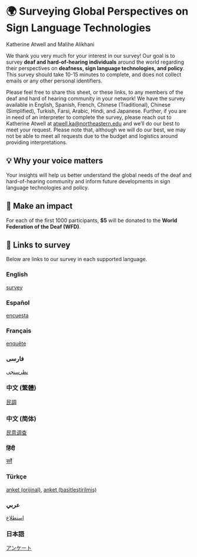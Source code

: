 # 🌍 Surveying Global Perspectives on Sign Language Technologies
Katherine Atwell and Malihe Alikhani

We thank you very much for your interest in our survey! Our goal is to survey **deaf and hard-of-hearing individuals** around the world regarding their perspectives on **deafness, sign language technologies, and policy**. This survey should take 10-15 minutes to complete, and does not collect emails or any other personal identifiers. 

Please feel free to share this sheet, or these links, to any members of the deaf and hard of hearing community in your network! We have the survey available in English, Spanish, French, Chinese (Traditional), Chinese (Simplified), Turkish, Farsi, Arabic, Hindi, and Japanese. Further, if you are in need of an interpreter to complete the survey, please reach out to Katherine Atwell at atwell.ka@northeastern.edu and we’ll do our best to meet your request. Please note that, although we will do our best, we may not be able to meet all requests due to the budget and logistics around providing interpretations.

## 💡 Why your voice matters 
Your insights will help us better understand the global needs of the deaf and hard-of-hearing community and inform future developments in sign language technologies and policy.  

## 🌟 Make an impact
For each of the first 1000 participants, **$5** will be donated to the **World Federation of the Deaf (WFD)**.

## 🔗 Links to survey
Below are links to our survey in each supported language.
### English
[survey](https://forms.gle/TpcfJiwmpVQziFbW8)

### Español
[encuesta](https://forms.gle/nJNWoGZhXkTj7by97)

### Français
[enquête](https://forms.gle/PXwrxeEE1xNWNUyy9)

### فارسی
[نظرسنجی](https://forms.gle/o8yoMtVV2e6ygHVo7)

### 中文 (繁體)
[民調](https://forms.gle/L2Gr2j4FiD8R2nQr5)

### 中文 (简体)
[民意调查](https://forms.gle/amFqyBSzFMaaDL6E6)

### हिंदी
[सर्वे](https://forms.gle/juJW4GpzfYByuNQg9)

### Türkçe
[anket (orijinal)](https://forms.gle/eWi5nsQfCu5k5Khj8),
[anket (basitleştirilmiş)](https://forms.gle/D54NPfV8QbRgr1UN8)
### عربي
[استطلاع](https://forms.gle/DVASm1ecgbpK8upbA)
### 日本語
[アンケート](https://forms.gle/ZssZzyqLA251gHJGA)
